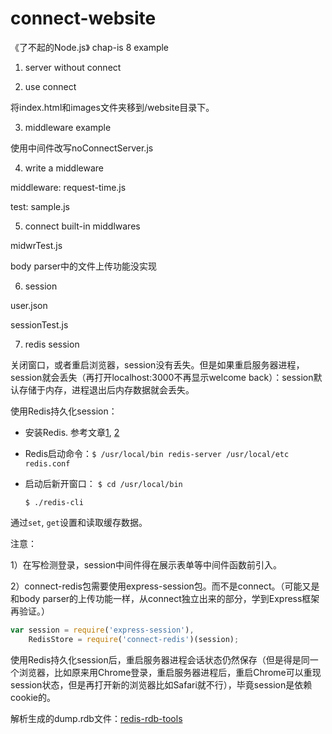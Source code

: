 # connect-website
《了不起的Node.js》 chap-is 8 example

1. server without connect

2. use connect

将index.html和images文件夹移到/website目录下。

3. middleware example

使用中间件改写noConnectServer.js

4. write a middleware

middleware: request-time.js

test: sample.js

5. connect built-in middlwares

midwrTest.js

body parser中的文件上传功能没实现

6. session

user.json

sessionTest.js

7. redis session

关闭窗口，或者重启浏览器，session没有丢失。但是如果重启服务器进程，session就会丢失（再打开localhost:3000不再显示welcome back）：session默认存储于内存，进程退出后内存数据就会丢失。

使用Redis持久化session：

- 安装Redis.
参考文章[1](http://www.jianshu.com/p/af33284aa57a), [2](https://my.oschina.net/jackieyeah/blog/524583)

- Redis启动命令：`$ /usr/local/bin redis-server /usr/local/etc redis.conf`
- 启动后新开窗口：
    `$ cd /usr/local/bin`

    `$ ./redis-cli`

通过`set`, `get`设置和读取缓存数据。

注意：

1）在写检测登录，session中间件得在展示表单等中间件函数前引入。

2）connect-redis包需要使用express-session包。而不是connect。（可能又是和body parser的上传功能一样，从connect独立出来的部分，学到Express框架再验证。）

```javascript
var session = require('express-session'),
    RedisStore = require('connect-redis')(session);
```

使用Redis持久化session后，重启服务器进程会话状态仍然保存（但是得是同一个浏览器，比如原来用Chrome登录，重启服务器进程后，重启Chrome可以重现session状态，但是再打开新的浏览器比如Safari就不行），毕竟session是依赖cookie的。

解析生成的dump.rdb文件：[redis-rdb-tools](https://github.com/sripathikrishnan/redis-rdb-tools)
